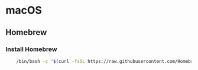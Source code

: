 # macOS

## Homebrew

### Install Homebrew

```bash
    /bin/bash -c "$(curl -fsSL https://raw.githubusercontent.com/Homebrew/install/HEAD/install.sh)"
```
